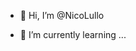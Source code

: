 - 👋 Hi, I’m @NicoLullo

- 🌱 I’m currently learning ...



<!---
NicoLullo/NicoLullo is a ✨ special ✨ repository because its `README.md` (this file) appears on your GitHub profile.
You can click the Preview link to take a look at your changes.
--->
